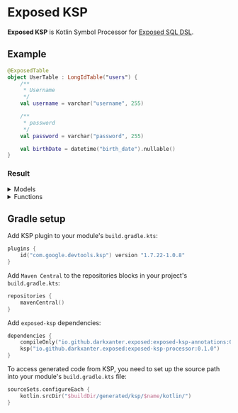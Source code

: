 # Exposed KSP

**Exposed KSP** is Kotlin Symbol Processor for [Exposed SQL DSL](https://github.com/JetBrains/Exposed/wiki/DSL).


## Example

```kotlin
@ExposedTable
object UserTable : LongIdTable("users") {
    /**
     * Username
     */
    val username = varchar("username", 255)

    /**
     * password
     */
    val password = varchar("password", 255)

    val birthDate = datetime("birth_date").nullable()
}
```
### Result

<details>
<summary>Models</summary>

```kotlin
public interface UserTableCreate {
    /**
     * Username
     */
    public val username: String

    /**
     * password
     */
    public val password: String

    public val birthDate: LocalDateTime?
}

public data class UserTableCreateDto(
    /**
     * Username
     */
    public override val username: String,
    /**
     * password
     */
    public override val password: String,
    public override val birthDate: LocalDateTime? = null,
) : UserTableCreate

public interface UserTableFull : UserTableCreate {
    public val id: Long
}

public data class UserTableFullDto(
    public override val id: Long,
    /**
     * Username
     */
    public override val username: String,
    /**
     * password
     */
    public override val password: String,
    public override val birthDate: LocalDateTime? = null,
) : UserTableFull
```
</details>

<details>
<summary>Functions</summary>

```kotlin
public fun UserTable.insertDto(dto: UserTableCreate): Unit {
    UserTable.insert {
        it.fromDto(dto)
    }
}

public fun UserTable.updateDto(id: Long, dto: UserTableCreate): Unit {
    UserTable.update({ UserTable.id.eq(id) }) {
        it.fromDto(dto)
    }
}

public fun UserTable.insertDto(
    username: String,
    password: String,
    birthDate: LocalDateTime? = null,
): Unit {
    UserTable.insert {
        it.fromDto(
            username = username,
            password = password,
            birthDate = birthDate,
        )
    }
}

public fun UserTable.updateDto(
    id: Long,
    username: String,
    password: String,
    birthDate: LocalDateTime? = null,
): Unit {
    UserTable.update({ UserTable.id.eq(id) }) {
        it.fromDto(
            username = username,
            password = password,
            birthDate = birthDate,
        )
    }
}

public fun UpdateBuilder<Any>.fromDto(dto: UserTableCreate): Unit {
    this[UserTable.username] = dto.username
    this[UserTable.password] = dto.password
    this[UserTable.birthDate] = dto.birthDate
}

public fun UpdateBuilder<Any>.fromDto(
    username: String,
    password: String,
    birthDate: LocalDateTime? = null,
): Unit {
    this[UserTable.username] = username
    this[UserTable.password] = password
    this[UserTable.birthDate] = birthDate
}
```
</details>

## Gradle setup

Add KSP plugin to your module's `build.gradle.kts`:
```kotlin
plugins {
    id("com.google.devtools.ksp") version "1.7.22-1.0.8"
}
```
Add `Maven Central` to the repositories blocks in your project's `build.gradle.kts`:
```kotlin
repositories {
    mavenCentral()
}
```
Add `exposed-ksp` dependencies:
```kotlin
dependencies {
    compileOnly("io.github.darkxanter.exposed:exposed-ksp-annotations:0.1.0")
    ksp("io.github.darkxanter.exposed:exposed-ksp-processor:0.1.0")
}
```
To access generated code from KSP, you need to set up the source path into your module's `build.gradle.kts` file:
```kotlin
sourceSets.configureEach {
    kotlin.srcDir("$buildDir/generated/ksp/$name/kotlin/")
}
```

